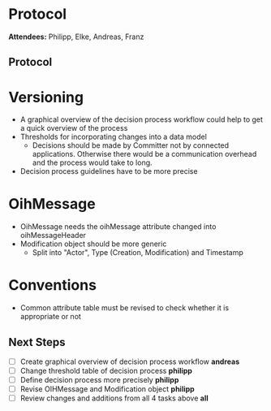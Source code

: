 # Protocol

**Attendees:** Philipp, Elke, Andreas, Franz

## Protocol

# Versioning
- A graphical overview of the decision process workflow could help to get a quick overview of the process
- Thresholds for incorporating changes into a data model
  - Decisions should be made by Committer not by connected applications. Otherwise there would be a communication overhead and the process would take to long. 
- Decision process guidelines have to be more precise

# OihMessage
- OihMessage needs the oihMessage attribute changed into oihMessageHeader
- Modification object should be more generic
  - Split into "Actor", Type (Creation, Modification) and Timestamp

# Conventions
- Common attribute table must be revised to check whether it is appropriate or not

## Next Steps
- [ ] Create graphical overview of decision process workflow **andreas** 
- [ ] Change threshold table of decision process **philipp**
- [ ] Define decision process more precisely **philipp**
- [ ] Revise OIHMessage and Modification object **philipp**
- [ ] Review changes and additions from all 4 tasks above **all**
